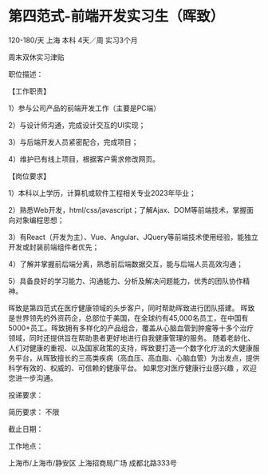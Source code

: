 # 第四范式-前端开发实习生（晖致）

120-180/天 上海 本科 4天／周 实习3个月

周末双休实习津贴

职位描述：

【工作职责】

1）参与公司产品的前端开发工作（主要是PC端） 

2）与设计师沟通，完成设计交互的UI实现； 

3）与后端开发人员紧密配合，完成项目； 

4）维护已有线上项目，根据客户需求修改网页。

 【岗位要求】 

1）本科以上学历，计算机或软件工程相关专业2023年毕业； 

2）熟悉Web开发，html/css/javascript；了解Ajax、DOM等前端技术，掌握面向对象编程思想； 

3）有React（开发为主）、Vue、Angular、JQuery等前端技术使用经验，能独立开发或封装前端组件者优先； 

4）了解并掌握前后端分离，熟悉前后端数据交互，能与后端人员高效沟通； 

5）具备良好的学习能力、沟通能力、分析及解决问题能力，优秀的团队协作精神。        

晖致是第四范式在医疗健康领域的头步客户，同时帮助晖致进行团队搭建。       晖致是世界领先的外资药企，总部位于美国，在全球约有45,000名员工，在中国有5000+员工。晖致拥有多样化的产品组合，覆盖从心脑血管到肿瘤等十多个治疗领域，同时还提供旨在帮助患者更好地进行自我健康管理的服务。       随着老龄化、人们对健康的重视、以及国家政策的支持，晖致要打造一个数字化疗法的大健康服务平台，从晖致擅长的三高类疾病（高血压、高血脂、心脑血管）为出发点，提供科学有效的、权威的、可信赖的健康平台。        如果您对医疗健康行业感兴趣 ，欢迎您进一步沟通。

投递要求：

简历要求： 不限

截止日期：

工作地点：

上海市/上海市/静安区 上海招商局广场 成都北路333号